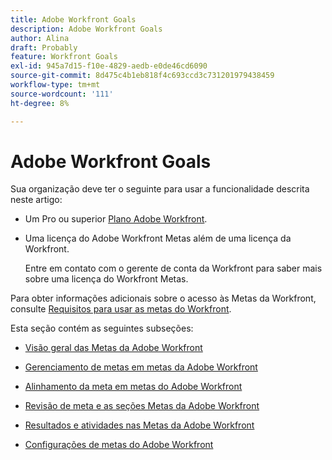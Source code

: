 ```yaml
---
title: Adobe Workfront Goals
description: Adobe Workfront Goals
author: Alina
draft: Probably
feature: Workfront Goals
exl-id: 945a7d15-f10e-4829-aedb-e0de46cd6090
source-git-commit: 8d475c4b1eb818f4c693ccd3c731201979438459
workflow-type: tm+mt
source-wordcount: '111'
ht-degree: 8%

---
```


# Adobe Workfront Goals

<!--drafted for P&P new model: the note at the top will need to be replaced with this:

Your organization must have the following to use the functionality described in this article:

* For the legacy plan and license structure: 

  * A Pro or higher [Adobe Workfront plan](https://www.workfront.com/plans). 
  * An Adobe Workfront Goals license in addition to a Workfront license.

* For the current plan and license structure:

  * An Ultimate plan 
    
    Or
    
    An additional license for Adobe Workfront Goals for the Prime or Select Adobe Workfront plans. <is there a link we can add here for the plans and what they contain?!>

Contact your Workfront account manager to learn about a Workfront Goals license.

For additional information about access to Workfront Goals, see [Requirements to use Workfront Goals](../workfront-goals/goal-management/access-needed-for-wf-goals.md).
-->

Sua organização deve ter o seguinte para usar a funcionalidade descrita neste artigo:

* Um Pro ou superior [Plano Adobe Workfront](https://www.workfront.com/plans).
* Uma licença do Adobe Workfront Metas além de uma licença da Workfront.

   Entre em contato com o gerente de conta da Workfront para saber mais sobre uma licença do Workfront Metas.

Para obter informações adicionais sobre o acesso às Metas da Workfront, consulte [Requisitos para usar as metas do Workfront](../workfront-goals/goal-management/access-needed-for-wf-goals.md).

Esta seção contém as seguintes subseções:

* [Visão geral das Metas da Adobe Workfront](../workfront-goals/goal-management/wf-goals-overview.md)
* [Gerenciamento de metas em metas da Adobe Workfront](../workfront-goals/goal-management/goal-management.md)
* [Alinhamento da meta em metas do Adobe Workfront](../workfront-goals/goal-alignment/goal-alignment.md)
* [Revisão de meta e as seções Metas da Adobe Workfront](../workfront-goals/goal-review-and-workfront-goals-sections/goal-review-wf-goals-sections.md)
* [Resultados e atividades nas Metas da Adobe Workfront](../workfront-goals/results-and-activities/results-and-activities.md)

   <!--
  <li>Tips, tricks, and troubleshooting for Workfront Goals (might come after GA)</li>
  -->

* [Configurações de metas do Adobe Workfront](../workfront-goals/workfront-goals-settings/wf-goals-settings.md)
